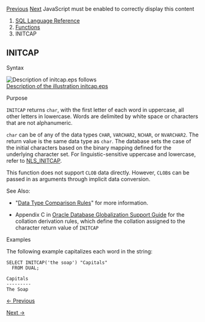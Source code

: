 [Previous](HEXTORAW.md) [Next](inner_product.md) JavaScript must be
enabled to correctly display this content

  1. [SQL Language Reference ](index.md)
  2. [Functions](Functions.md)
  3. INITCAP 

## INITCAP

Syntax

![Description of initcap.eps
follows](https://docs.oracle.com/en/database/oracle/oracle-database/23/sqlrf/img/initcap.gif)  
[Description of the illustration initcap.eps](img_text/initcap.md)

Purpose

`INITCAP` returns `char`, with the first letter of each word in uppercase, all
other letters in lowercase. Words are delimited by white space or characters
that are not alphanumeric.

`char` can be of any of the data types `CHAR`, `VARCHAR2`, `NCHAR`, or
`NVARCHAR2`. The return value is the same data type as `char`. The database
sets the case of the initial characters based on the binary mapping defined
for the underlying character set. For linguistic-sensitive uppercase and
lowercase, refer to
[NLS_INITCAP](NLS_INITCAP.md#GUID-42C1581B-B5AA-4D4C-A489-BC5B38A754FD).

This function does not support `CLOB` data directly. However, `CLOB`s can be
passed in as arguments through implicit data conversion.

See Also:

  * "[Data Type Comparison Rules](Data-Type-Comparison-Rules.md#GUID-1563C817-86BF-430B-99AB-322EE2E29187)" for more information. 

  * Appendix C in [Oracle Database Globalization Support Guide](/pls/topic/lookup?ctx=en/database/oracle/oracle-database/23/sqlrf&id=NLSPG-GUID-AFCE41ED-775B-4A00-AF38-C436776AE0C5) for the collation derivation rules, which define the collation assigned to the character return value of `INITCAP`

Examples

The following example capitalizes each word in the string:

    
    
    SELECT INITCAP('the soap') "Capitals"
      FROM DUAL; 
    
    Capitals
    ---------
    The Soap


[← Previous](HEXTORAW.md)

[Next →](inner_product.md)
